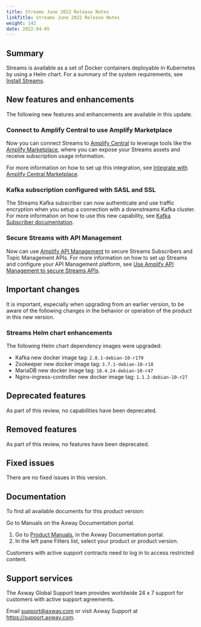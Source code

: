 ```yaml
---
title: Streams June 2022 Release Notes
linkTitle: Streams June 2022 Release Notes
weight: 142
date: 2022-04-05 
---
```


## Summary

Streams is available as a set of Docker containers deployable in Kubernetes by using a Helm chart. For a summary of the system requirements, see [Install Streams](/docs/install/).

## New features and enhancements

The following new features and enhancements are available in this update.

### Connect to Amplify Central to use Amplify Marketplace

Now you can connect Streams to [Amplify Central](https://docs.axway.com/bundle/amplify-central/page/docs/index.html) to leverage tools like the [Amplify Marketplace](https://docs.axway.com/bundle/amplify-central/page/docs/manage_marketplace/index.html), where you can expose your Streams assets and receive subscription usage information.

For more information on how to set up this integration, see [Integrate with Amplify Central Marketplace](/docs/install/amplify-central-integration).

### Kafka subscription configured with SASL and SSL

The Streams Kafka subscriber can now authenticate and use traffic encryption when you setup a connection with a downstreams Kafka cluster. For more information on how to use this new capability, see [Kafka Subscriber documentation](/docs/subscribers/subscriber-kafka/#security-configuration-with-sasl-and-ssl).

### Secure Streams with API Management

Now can use [Amplify API Management](https://docs.axway.com/bundle/axway-open-docs/page/docs/api_mgmt_overview/index.html) to secure Streams Subscribers and Topic Management APIs. For more information on how to set up Streams and configure your API Management platform, see [Use Amplify API Management to secure Streams APIs](/docs/install/apim-integration).

## Important changes
<!-- Use this section to describe any changes in the behavior of the product (as a result of features or fixes), for example, new Java system properties in the jvm.xml file. This section could also be used for any important information that doesn't fit elsewhere. -->

It is important, especially when upgrading from an earlier version, to be aware of the following changes in the behavior or operation of the product in this new version.

### Streams Helm chart enhancements

The following Helm chart dependency images were upgraded:

* Kafka new docker image tag: `2.8.1-debian-10-r179`
* Zookeeper new docker image tag: `3.7.1-debian-10-r18`
* MariaDB new docker image tag: `10.4.24-debian-10-r47`
* Nginx-ingress-controller new docker image tag: `1.1.2-debian-10-r27`

## Deprecated features
<!-- As part of our software development life cycle, we constantly review our Streams offering. -->

As part of this review, no capabilities have been deprecated.

## Removed features
<!-- To stay current and align our offerings with customer demand and best practices, Axway might discontinue support for some capabilities. -->

As part of this review, no features have been deprecated.

## Fixed issues

There are no fixed issues in this version.

## Documentation

To find all available documents for this product version:

Go to Manuals on the Axway Documentation portal.

1. Go to [Product Manuals](https://docs.axway.com/bundle), in the Axway Documentation portal.
2. In the left pane Filters list, select your product or product version.

Customers with active support contracts need to log in to access restricted content.

## Support services

The Axway Global Support team provides worldwide 24 x 7 support for customers with active support agreements.

Email [support@axway.com](mailto:support@axway.com) or visit Axway Support at <https://support.axway.com>.
